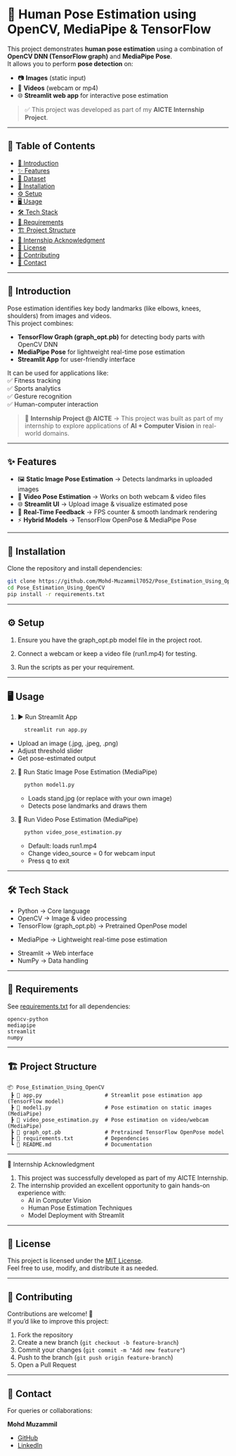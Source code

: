 # 🏃 Human Pose Estimation using OpenCV, MediaPipe & TensorFlow  

This project demonstrates **human pose estimation** using a combination of **OpenCV DNN (TensorFlow graph)** and **MediaPipe Pose**.  
It allows you to perform **pose detection** on:  
- 📷 **Images** (static input)  
- 🎥 **Videos** (webcam or mp4)  
- 🌐 **Streamlit web app** for interactive pose estimation  

> ✅ This project was developed as part of my **AICTE Internship Project**.  

---

## 📑 Table of Contents  

- [📖 Introduction](#-introduction)  
- [✨ Features](#-features)  
- [📂 Dataset](#-dataset-optional)  
- [🚀 Installation](#-installation)  
- [⚙️ Setup](#️-setup)  
- [🖥️ Usage](#️-usage)  
- [🛠️ Tech Stack](#-tech-stack)  
- [📌 Requirements](#-requirements)  
- [🏗️ Project Structure](#️-project-structure)  
- [📜 Internship Acknowledgment](#-internship-acknowledgment)  
- [📄 License](#-license)  
- [🤝 Contributing](#-contributing)  
- [📧 Contact](#-contact)  

---

## 📖 Introduction  

Pose estimation identifies key body landmarks (like elbows, knees, shoulders) from images and videos.  
This project combines:  

- **TensorFlow Graph (graph_opt.pb)** for detecting body parts with OpenCV DNN  
- **MediaPipe Pose** for lightweight real-time pose estimation  
- **Streamlit App** for user-friendly interface  

It can be used for applications like:  
✅ Fitness tracking  
✅ Sports analytics  
✅ Gesture recognition  
✅ Human-computer interaction  

> 🏅 **Internship Project @ AICTE** → This project was built as part of my internship to explore applications of **AI + Computer Vision** in real-world domains.  

---

## ✨ Features  

- 🖼️ **Static Image Pose Estimation** → Detects landmarks in uploaded images  
- 🎥 **Video Pose Estimation** → Works on both webcam & video files  
- 🌐 **Streamlit UI** → Upload image & visualize estimated pose  
- 🎯 **Real-Time Feedback** → FPS counter & smooth landmark rendering  
- ⚡ **Hybrid Models** → TensorFlow OpenPose & MediaPipe Pose  

---

## 🚀 Installation  

Clone the repository and install dependencies:  

```bash
git clone https://github.com/Mohd-Muzammil7052/Pose_Estimation_Using_OpenCV.git
cd Pose_Estimation_Using_OpenCV
pip install -r requirements.txt
```

---

## ⚙️ Setup

1. Ensure you have the graph_opt.pb model file in the project root.

2. Connect a webcam or keep a video file (run1.mp4) for testing.

3. Run the scripts as per your requirement.

---

## 🖥️ Usage

1. ▶️ Run Streamlit App
   ```bash
     streamlit run app.py
   ```
  * Upload an image (.jpg, .jpeg, .png)
  * Adjust threshold slider
  * Get pose-estimated output

2. 📸 Run Static Image Pose Estimation (MediaPipe)
   ```bash
     python model1.py
   ```
   * Loads stand.jpg (or replace with your own image)
   * Detects pose landmarks and draws them
  
3. 🎥 Run Video Pose Estimation (MediaPipe)
   ```bash
     python video_pose_estimation.py
   ```
   * Default: loads run1.mp4
   * Change video_source = 0 for webcam input
   * Press q to exit
---

## 🛠️ Tech Stack

* Python → Core language
* OpenCV → Image & video processing
* TensorFlow (graph_opt.pb) → Pretrained OpenPose model
+ MediaPipe → Lightweight real-time pose estimation
* Streamlit → Web interface
* NumPy → Data handling

---

## 📌 Requirements

See [requirements.txt](https://github.com/Mohd-Muzammil7052/Pose_Estimation_Using_OpenCV/blob/main/requirements.txt) for all dependencies:

```text
opencv-python
mediapipe
streamlit
numpy
```

---

## 🏗️ Project Structure  

```text
📦 Pose_Estimation_Using_OpenCV
 ┣ 📜 app.py                    # Streamlit pose estimation app (TensorFlow model)
 ┣ 📜 model1.py                 # Pose estimation on static images (MediaPipe)
 ┣ 📜 video_pose_estimation.py  # Pose estimation on video/webcam (MediaPipe)
 ┣ 📜 graph_opt.pb              # Pretrained TensorFlow OpenPose model
 ┣ 📜 requirements.txt          # Dependencies
 ┗ 📜 README.md                 # Documentation

```

---
📜 Internship Acknowledgment
 1. This project was successfully developed as part of my AICTE Internship.
 2. The internship provided an excellent opportunity to gain hands-on experience with:
    * AI in Computer Vision
    * Human Pose Estimation Techniques
    * Model Deployment with Streamlit
---

## 📄 License  

This project is licensed under the [MIT License](https://opensource.org/license/mit).  
Feel free to use, modify, and distribute it as needed.

---

## 🤝 Contributing  

Contributions are welcome! 🎉  
If you’d like to improve this project:  

1. Fork the repository  
2. Create a new branch (`git checkout -b feature-branch`)  
3. Commit your changes (`git commit -m "Add new feature"`)  
4. Push to the branch (`git push origin feature-branch`)  
5. Open a Pull Request  

---

## 📧 Contact  

For queries or collaborations:  

**Mohd Muzammil**  
- [GitHub](https://github.com/Mohd-Muzammil7052)  
- [LinkedIn](https://www.linkedin.com/in/mohd-muzammil-109044290/) 
